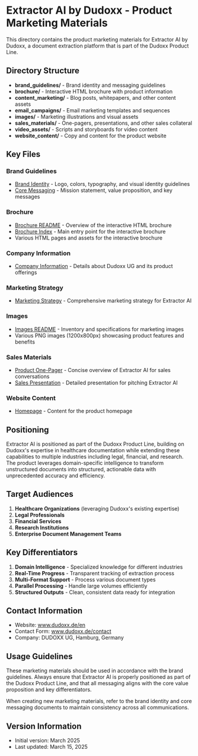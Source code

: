 # Extractor AI by Dudoxx - Product Marketing Materials

This directory contains the product marketing materials for Extractor AI by Dudoxx, a document extraction platform that is part of the Dudoxx Product Line.

## Directory Structure

- **brand_guidelines/** - Brand identity and messaging guidelines
- **brochure/** - Interactive HTML brochure with product information
- **content_marketing/** - Blog posts, whitepapers, and other content assets
- **email_campaigns/** - Email marketing templates and sequences
- **images/** - Marketing illustrations and visual assets
- **sales_materials/** - One-pagers, presentations, and other sales collateral
- **video_assets/** - Scripts and storyboards for video content
- **website_content/** - Copy and content for the product website

## Key Files

### Brand Guidelines
- [Brand Identity](brand_guidelines/brand_identity.md) - Logo, colors, typography, and visual identity guidelines
- [Core Messaging](brand_guidelines/core_messaging.md) - Mission statement, value proposition, and key messages

### Brochure
- [Brochure README](brochure/README.md) - Overview of the interactive HTML brochure
- [Brochure Index](brochure/index.html) - Main entry point for the interactive brochure
- Various HTML pages and assets for the interactive brochure

### Company Information
- [Company Information](company_information.md) - Details about Dudoxx UG and its product offerings

### Marketing Strategy
- [Marketing Strategy](marketing_strategy.md) - Comprehensive marketing strategy for Extractor AI

### Images
- [Images README](images/README.md) - Inventory and specifications for marketing images
- Various PNG images (1200x800px) showcasing product features and benefits

### Sales Materials
- [Product One-Pager](sales_materials/product_one_pager.md) - Concise overview of Extractor AI for sales conversations
- [Sales Presentation](sales_materials/sales_presentation.md) - Detailed presentation for pitching Extractor AI

### Website Content
- [Homepage](website_content/homepage.md) - Content for the product homepage

## Positioning

Extractor AI is positioned as part of the Dudoxx Product Line, building on Dudoxx's expertise in healthcare documentation while extending these capabilities to multiple industries including legal, financial, and research. The product leverages domain-specific intelligence to transform unstructured documents into structured, actionable data with unprecedented accuracy and efficiency.

## Target Audiences

1. **Healthcare Organizations** (leveraging Dudoxx's existing expertise)
2. **Legal Professionals**
3. **Financial Services**
4. **Research Institutions**
5. **Enterprise Document Management Teams**

## Key Differentiators

1. **Domain Intelligence** - Specialized knowledge for different industries
2. **Real-Time Progress** - Transparent tracking of extraction process
3. **Multi-Format Support** - Process various document types
4. **Parallel Processing** - Handle large volumes efficiently
5. **Structured Outputs** - Clean, consistent data ready for integration

## Contact Information

- Website: www.dudoxx.de/en
- Contact Form: www.dudoxx.de/contact
- Company: DUDOXX UG, Hamburg, Germany

## Usage Guidelines

These marketing materials should be used in accordance with the brand guidelines. Always ensure that Extractor AI is properly positioned as part of the Dudoxx Product Line, and that all messaging aligns with the core value proposition and key differentiators.

When creating new marketing materials, refer to the brand identity and core messaging documents to maintain consistency across all communications.

## Version Information

- Initial version: March 2025
- Last updated: March 15, 2025
